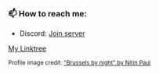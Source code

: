 ### 📫 How to reach me:
* Discord: [Join server](https://discord.gg/jchFsrzxtE)

[My Linktree](https://linktr.ee/emka877)

<small>Profile image credit: ["Brussels by night" by Nitin Paul](https://www.flickr.com/photos/nitin_paul/31568673675)</small>

<!-- I 👀 U -->

